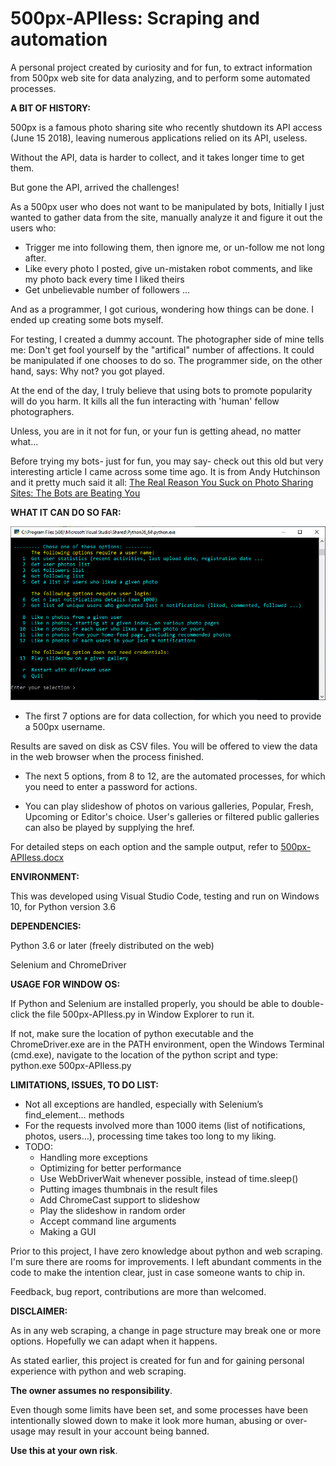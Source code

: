 # 500px-APIless: Scraping and automation
A personal project created by curiosity and for fun, to extract information from 500px web site for data analyzing, and to perform some automated processes.


**A BIT OF HISTORY:**

500px is a famous photo sharing site who recently shutdown its API access (June 15 2018), leaving numerous applications relied on its API, useless.

Without the API, data is harder to collect, and it takes longer time to get them.

But gone the API, arrived the challenges!


As a 500px user who does not want to be manipulated by bots, Initially I just wanted to gather data from the site, manually analyze it and figure it out the users who: 
 - Trigger me into following them, then ignore me, or un-follow me not long after.
 - Like every photo I posted, give un-mistaken robot comments, and like my photo back every time I liked theirs
 - Get unbelievable number of followers
 ...
 
And as a programmer, I got curious, wondering how things can be done. I ended up creating some bots myself.

For testing, I created a dummy account. 
The photographer side of mine tells me: Don't get fool yourself by the "artifical" number of affections. It could be manipulated if one chooses to do so.
The programmer side, on the other hand, says: Why not? you got played. 

At the end of the day, I truly believe that using bots to promote popularity will do you harm. It kills all the fun interacting with 'human' fellow photographers.

Unless, you are in it not for fun, or your fun is getting ahead, no matter what...

Before trying my bots- just for fun, you may say- check out this old but very interesting article I came across some time ago. 
It is from  Andy Hutchinson and it pretty much said it all:
 [The Real Reason You Suck on Photo Sharing Sites: The Bots are Beating You](https://petapixel.com/2017/02/27/real-reason-suck-photo-sharing-sites-bots-beating/) 


**WHAT IT CAN DO SO FAR:**

![Main menu](/MainMenu.JPG)

- The first 7 options are for data collection, for which you need to provide a 500px username.

Results are saved on disk as CSV files. You will be offered to view the data in the web browser when the process finished. 

- The next 5 options, from 8 to 12, are the automated processes, for which you need to enter a password for actions.

- You can play slideshow of photos on various galleries, Popular, Fresh, Upcoming or Editor's choice.  User's galleries or filtered public galleries can also be played by supplying the href.

For detailed steps on each option and the sample output, refer to [500px-APIless.docx](/500px-APIless.docx)   



**ENVIRONMENT:**

This was developed using Visual Studio Code, testing and run on Windows 10, for Python version 3.6





**DEPENDENCIES:**

Python 3.6 or later (freely distributed on the web)

Selenium and ChromeDriver





**USAGE FOR WINDOW OS:**

If Python and Selenium are installed properly, you should be able to double-click the file 500px-APIless.py in Window Explorer to run it.

If not, make sure the location of python executable and the ChromeDriver.exe are in the PATH environment, open the Windows Terminal (cmd.exe), navigate to the location of the python script and type:
 python.exe 500px-APIless.py




**LIMITATIONS, ISSUES, TO DO LIST:**

- Not all exceptions are handled, especially with Selenium’s find_element… methods
- For the requests involved more than 1000 items (list of notifications, photos, users…), processing time takes too long to my liking. 
- TODO: 
   - Handling more exceptions
   - Optimizing for better performance
   - Use WebDriverWait whenever possible, instead of time.sleep()
   - Putting images thumbnais in the result files
   - Add ChromeCast support to slideshow
   - Play the slideshow in random order
   - Accept command line arguments
   - Making a GUI 

Prior to this project, I have zero knowledge about python and web scraping. I'm sure there are rooms for improvements. 
I left abundant comments in the code to make the intention clear, just in case someone wants to chip in.

Feedback, bug report, contributions are more than welcomed.




**DISCLAIMER:**  

As in any web scraping, a change in page structure may break one or more options. Hopefully we can adapt when it happens. 

As stated earlier, this project is created for fun and for gaining personal experience with python and web scraping. 

**The owner assumes no responsibility**.

Even though some limits have been set, and some processes have been intentionally slowed down to make it look more human, 
abusing or over-usage may result in your account being banned. 

**Use this at your own risk**.



